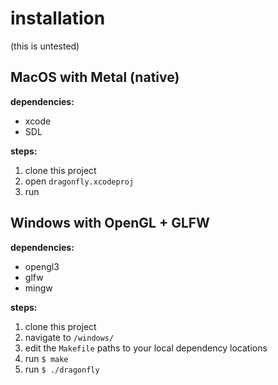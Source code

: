 # installation
(this is untested)

## MacOS with Metal (native)
**dependencies:**
- xcode
- SDL

**steps:**
1. clone this project
2. open `dragonfly.xcodeproj`
3. run

## Windows with OpenGL + GLFW
**dependencies:**
- opengl3
- glfw
- mingw

**steps:**
1. clone this project
2. navigate to `/windows/`
3. edit the `Makefile` paths to your local dependency locations
4. run `$ make`
5. run `$ ./dragonfly`